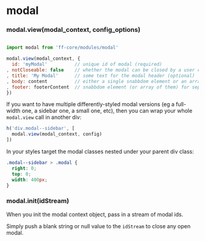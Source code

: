 # modal

### modal.view(modal_context, config_options)

```js

import modal from 'ff-core/modules/modal'

modal.view(modal_context, {
  id: 'myModal'          // unique id of modal (required)
, notCloseable: false    // whether the modal can be closed by a user click (otherwise must be closed programmatically). Defaults to false.
, title: 'My Modal'      // some text for the modal header (optional)
, body: content          // either a single snabbdom element or an array for the body content of the modal (required)
, footer: footerContent  // snabbdom element (or array of them) for separate footer content in the modal
})

```

If you want to have multiple differently-styled modal versions (eg a full-width one, a sidebar one, a small one, etc), then you can wrap your whole `modal.view` call in another div:

```js
h('div.modal--sidebar', [
  modal.view(modal_context, config)
])
```

In your styles target the modal classes nested under your parent div class:

```css
.modal--sidebar > .modal {
  right: 0;
  top: 0;
  width: 400px;
}
```

### modal.init(idStream)

When you init the modal context object, pass in a stream of modal ids.

Simply push a blank string or null value to the `idStream` to close any open modal.

